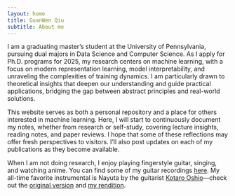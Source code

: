 ```yaml
---
layout: home
title: GuanWen Qiu
subtitle: About me
---
```


I am a graduating master’s student at the University of Pennsylvania, pursuing dual majors in Data Science and Computer Science. As I apply for Ph.D. programs for 2025, my research centers on machine learning, with a focus on modern representation learning, model interpretability, and unraveling the complexities of training dynamics. I am particularly drawn to theoretical insights that deepen our understanding and guide practical applications, bridging the gap between abstract principles and real-world solutions.

This website serves as both a personal repository and a place for others interested in machine learning. Here, I will start to continuously document my notes, whether from research or self-study, covering lecture insights, reading notes, and paper reviews. I hope that some of these reflections may offer fresh perspectives to visitors. I’ll also post updates on each of my publications as they become available.

When I am not doing research, I enjoy playing fingerstyle guitar, singing, and watching anime. You can find some of my guitar recordings [here](https://space.bilibili.com/28998104). My all-time favorite instrumental is Nayuta by the guitarist [Kotaro Oshio](https://en.wikipedia.org/wiki/Kotaro_Oshio)—check out the [original version](https://www.youtube.com/watch?v=5yWJtDhe09M) and [my rendition](https://www.youtube.com/watch?v=BnNARV2mPwo).